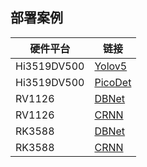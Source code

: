 ## 部署案例
| 硬件平台        | 链接                                         |
|----------------|----------------------------------------------|
| Hi3519DV500         | [Yolov5](https://gitee.com/warren-wei/Algorithm-deployment-template-of-each-platform/tree/master/Projects/Hi3519DV500_yolov5) |
| Hi3519DV500  |[PicoDet]()|
|RV1126|[DBNet]()|
|RV1126|[CRNN]()|
|RK3588|[DBNet]()|
|RK3588|[CRNN]()|